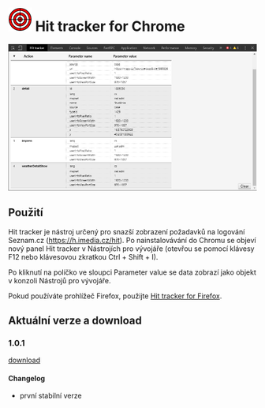 # ![](https://raw.githubusercontent.com/Vylda/Hit-tracker-chrome/master/source/icons/logs-48.png) Hit tracker for Chrome

![](https://raw.githubusercontent.com/Vylda/Hit-tracker-chrome/master/resources/screenshot.png)


## Použití

Hit tracker je nástroj určený pro snazší zobrazení požadavků na logování Seznam.cz (https://h.imedia.cz/hit). Po nainstalovávání do Chromu se objeví nový panel Hit tracker v Nástrojích pro vývojáře (otevřou se pomocí klávesy F12 nebo klávesovou zkratkou Ctrl + Shift + I).

Po kliknutí na políčko ve sloupci Parameter value se data zobrazí jako objekt v konzoli Nástrojů pro vývojáře.

Pokud používáte prohlížeč Firefox, použijte [Hit tracker for Firefox](https://github.com/Vylda/Hit-tracker).

## Aktuální verze a download


### 1.0.1
[download](https://chrome.google.com/webstore/detail/hit-tracker-for-chrome/dlelffppicddeimbgkciimomlfbjeiom)
#### Changelog
* první stabilní verze
